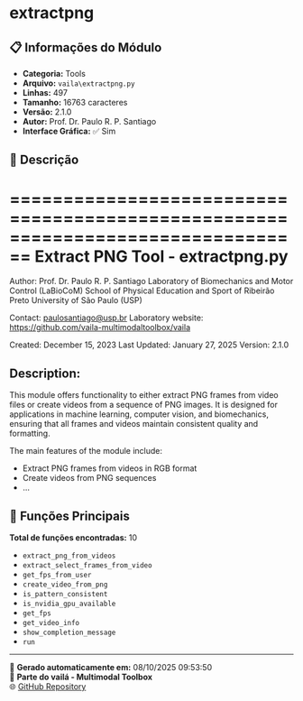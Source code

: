 # extractpng

## 📋 Informações do Módulo

- **Categoria:** Tools
- **Arquivo:** `vaila\extractpng.py`
- **Linhas:** 497
- **Tamanho:** 16763 caracteres
- **Versão:** 2.1.0
- **Autor:** Prof. Dr. Paulo R. P. Santiago
- **Interface Gráfica:** ✅ Sim

## 📖 Descrição


================================================================================
Extract PNG Tool - extractpng.py
================================================================================
Author: Prof. Dr. Paulo R. P. Santiago
Laboratory of Biomechanics and Motor Control (LaBioCoM)
School of Physical Education and Sport of Ribeirão Preto
University of São Paulo (USP)

Contact: paulosantiago@usp.br
Laboratory website: https://github.com/vaila-multimodaltoolbox/vaila

Created: December 15, 2023
Last Updated: January 27, 2025
Version: 2.1.0

Description:
------------
This module offers functionality to either extract PNG frames from video files or
create videos from a sequence of PNG images. It is designed for applications in
machine learning, computer vision, and biomechanics, ensuring that all frames and
videos maintain consistent quality and formatting.

The main features of the module include:
- Extract PNG frames from videos in RGB format
- Create videos from PNG sequences
- ...

## 🔧 Funções Principais

**Total de funções encontradas:** 10

- `extract_png_from_videos`
- `extract_select_frames_from_video`
- `get_fps_from_user`
- `create_video_from_png`
- `is_pattern_consistent`
- `is_nvidia_gpu_available`
- `get_fps`
- `get_video_info`
- `show_completion_message`
- `run`




---

📅 **Gerado automaticamente em:** 08/10/2025 09:53:50  
🔗 **Parte do vailá - Multimodal Toolbox**  
🌐 [GitHub Repository](https://github.com/vaila-multimodaltoolbox/vaila)
